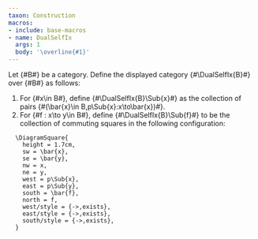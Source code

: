 ```yaml
---
taxon: Construction
macros:
- include: base-macros
- name: DualSelfIx
  args: 1
  body: '\overline{#1}'
---
```


Let {#B#} be a category. Define the displayed category {#\DualSelfIx{B}#} over {#B#} as
follows:

1. For {#x\in B#}, define {#\DualSelfIx{B}\Sub{x}#} as the collection of pairs {#(\bar{x}\in B,p\Sub{x}:x\to\bar{x})#}.
2. For {#f : x\to y\in B#}, define {#\DualSelfIx{B}\Sub{f}#} to be the collection of
   commuting squares in the following configuration:
```render-latex
  \DiagramSquare{
    height = 1.7cm,
    sw = \bar{x},
    se = \bar{y},
    nw = x,
    ne = y,
    west = p\Sub{x},
    east = p\Sub{y},
    south = \bar{f},
    north = f,
    west/style = {->,exists},
    east/style = {->,exists},
    south/style = {->,exists},
  }
```
